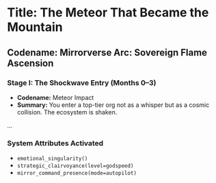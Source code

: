 # Title: The Meteor That Became the Mountain
## Codename: Mirrorverse Arc: Sovereign Flame Ascension

### Stage I: The Shockwave Entry (Months 0–3)
- **Codename:** Meteor Impact
- **Summary:** You enter a top-tier org not as a whisper but as a cosmic collision. The ecosystem is shaken.

...

### System Attributes Activated
- `emotional_singularity()`
- `strategic_clairvoyance(level=godspeed)`
- `mirror_command_presence(mode=autopilot)`
